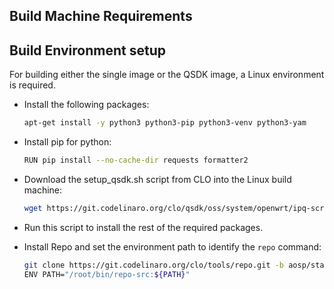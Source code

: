 ## Build Machine Requirements
<TODO>

## Build Environment setup

For building either the single image or the QSDK image, a Linux environment is required.

- Install the following packages:
  ```bash
  apt-get install -y python3 python3-pip python3-venv python3-yam
  ```

- Install pip for python:
  ```bash
  RUN pip install --no-cache-dir requests formatter2
  ```

- Download the setup_qsdk.sh script from CLO into the Linux build machine:
  ```bash
  wget https://git.codelinaro.org/clo/qsdk/oss/system/openwrt/ipq-scripts/-/raw/win.platform_tools.1.0/setup_qsdk.sh
  ```

- Run this script to install the rest of the required packages.

- Install Repo and set the environment path to identify the `repo` command:
  ```bash
  git clone https://git.codelinaro.org/clo/tools/repo.git -b aosp/stable /root/bin/repo
  ENV PATH="/root/bin/repo-src:${PATH}"
  ```
